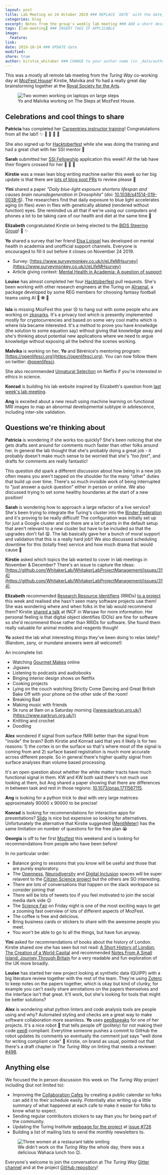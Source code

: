```yaml
---
layout: post
title: Lab Meeting on 24 October 2019 ### REPLACE `DATE` with the date, eg: 18 July 2019
categories: blog
excerpt: Notes from the group's weekly lab meeting ### ADD a short description (or keep that one if you'd)
tags: [lab-meeting] ### INSERT TAGS IF APPLICABLE
image:
  feature:
link:
date: 2019-10-24 ### UPDATE date
modified:
share: true
author: kirstie_whitaker ### CHANGE to your author name (in _data/authors.yml)
---
```


This was a mostly all remote lab meeting from the _Turing Way_ co-working day at [MozFest House](https://www.mozillafestival.org/en/house/)!
Kirstie, Malvika and Yo had a really great day brainstorming together at the [Royal Society for the Arts](https://www.thersa.org).

<figure>
  <img src="/images/lab-meeting/2019-10-24/Steps_MozFestHouse.jpg" alt="Two women working on laptops on large steps">
  <figcaption>Yo and Malvika working on The Steps at MozFest House.
  </figcaption>
</figure>

## Celebrations and cool things to share

**Patricia** has completed her [Carpentries instructor training](https://carpentries.github.io/instructor-training/)!
Congratulations from all the lab!! ✨ 🚀 🌟 🎉 🍰

She also signed up for [Hacktoberfest](https://hacktoberfest.digitalocean.com/) while she was doing the training and had a great chat with her SSI mentor 🤗

**Sarah** submitted her [SSI Fellowship](https://www.software.ac.uk/programmes-and-events/fellowship-programme) application this week!!
All the lab have their fingers crossed for her 🤞 😬 🤞 

**Kirstie** was a mean lean blog writing machine earlier this week so her big update is that there are [lots of blog post PRs](https://github.com/WhitakerLab/whitakerlab.github.io/pulls) to review please 🙏

**Yini** shared a paper _"Daily blue-light exposure shortens lifespan and causes brain neurodegeneration in Drosophila"_ (doi: [10.1038/s41514-019-0038-6](https://doi.org/10.1038/s41514-019-0038-6)).
The researchers find that daily exposure to blue light accelerates aging (in flies) even in flies with genetically ablated (rendered without function) eyes.
She reminded us all that if we're using our computers and phones a lot to be taking care of our health and diet at the same time 👯

**Elizabeth** congratulated Kirstie on being elected to the [BIDS Steering Group](http://reproducibility.stanford.edu/bids-steering-group-election-results/)! 🎉 ✨

**Yo** shared a survey that her friend [Elsa Loissel](https://twitter.com/elsasci) has developed on mental health in academia and unofficial support channels.
Everyone is encouraged to fill it out before it closes on November 24 2019.

* Survey: [https://www.surveymonkey.co.uk/r/eLifeMHsurvey](https://www.surveymonkey.co.uk/r/eLifeMHsurvey)
* Article giving context: [Mental Health in Academia: A question of support](https://elifesciences.org/articles/52881)

**Louise** has almost completed her four [Hacktoberfest](https://hacktoberfest.digitalocean.com/) pull requests.
She's been working with other research engineers at the Turing on [AIrsenal](https://github.com/alan-turing-institute/AIrsenal/), a package developed by some REG members for choosing fantasy football teams using AI 🥅 ⚽️ 🦶

**Isla** is missing MozFest this year 😢 to hang out with some people who are working on [zksnarks](https://z.cash/technology/zksnarks/).
It's a privacy tool which is presently implemented mostly for cryptocurrencies and based on some very cool maths which is where Isla became interested.
It's a method to prove you have knowledge (the solution to some equation say) without giving that knowledge away and she's thinking about potential new applications where we need to argue knowledge without exposing all the behind the scenes working.

**Malvika** is working on her, **Yo** and Bérénice's mentoring program: [https://openlifesci.org](https://openlifesci.org).
You can now follow them on twitter: [@openlifesci](https://twitter.com/openlifesci).

She also recommended [Unnatural Selection](https://www.theguardian.com/tv-and-radio/2019/oct/17/unnatural-selection-netflix-docuseries-gene-editing) on Netflix if you're interested in ethics in science.

**Konrad** is building his lab website inspired by Elizabeth's question from [last week's lab meeting](https://whitakerlab.github.io/blog/2019-10-17-lab-meeting/).

**Ang** is exceited about a new result using machine learning on functional MRI images to map an abnormal developmental subtype in adolescence, including inter-site validation.

## Questions we're thinking about

**Patricia** is wondering if she works too quickly?
She's been noticing that she gets drafts sent around for comments much faster than other folks around her.
In general the lab thought that she's probably doing a great job - it probably doesn't make much sense to be worried that she's *"too fast"*, and drafts for comments are really fantastic!

This question did spark a different discussion about how being in a new job often means you aren't tapped on the shoulder for the many "other" duties that build up over time.
There's so much invisible work of being interrupted to "just answer a quick question" either in person or online.
We also discussed trying to set some healthy boundaries at the start of a new position!

**Sarah** is wondering how to approach a large refactor of a live service?
She's been trying to integrate the Turing's cluster into the [Binder Federation](https://blog.jupyter.org/the-international-binder-federation-4f6235c1537e) and it's proving to be really difficult!
The configuration was initially set up for just a Google cluster and so there are a lot of parts in the default setup that aren't relevant to a new cluster but have to be included so that the upgrades don't fail 😩.
The lab basically gave her a bunch of moral support and validation that this is a really hard job!!
We also discussed scheduling downtime for this (totally free) service and how much drama that would cause 😬

**Kirstie** asked which topics the lab wanted to cover in lab meetings in November & December?
There's an issue to capture the ideas: [https://github.com/WhitakerLab/WhitakerLabProjectManagement/issues/314](https://github.com/WhitakerLab/WhitakerLabProjectManagement/issues/314).

**Elizabeth** recommended [Research Resource Identifiers](https://scicrunch.org/resources) (RRIDs) [to a project](https://github.com/bids-standard/bids-matlab/issues/20) this week and realised she hasn't seen many software projects use them!
She was wondering where and when folks in the lab would recommend them?
Kirstie [shared a talk](https://youtu.be/Ncq2s3lZvYA) at INCF in Warsaw for more information.
Her personal feeling is that digital object identifies (DOIs) are fine for software so she'd recommend those rather than RRIDs for software.
She found them really valuable for animal models and reagents though!

**Yo** asked the lab what interesting things they've been doing to relax lately?
(Random, zany, or mundane answers were all welcome!)

An incomplete list:
* Watching [Gourmet Makes](https://www.youtube.com/playlist?list=PLKtIunYVkv_RwB_yx1SZrZC-ddhxyXanh) online
* Jigsaws
* Listening to podcasts and audiobooks
* Binging interior design shows on Netflix
* Cooking projects
* Lying on the couch watching Strictly Come Dancing and Great British Bake Off with your phone on the other side of the room!
* Breaking Bad
* Making music with friends
* 5k runs at 9am on a Saturday morning ([www.parkrun.org.uk/](https://www.parkrun.org.uk/))
* Knitting and crochet
* Doodling

**Alex** wondered if signal from surface fMRI better than the signal from "inside" the brain?
Both Kirstie and Konrad said that yes it likely is for two reasons: 1) the cortex is on the surface so that's where most of the signal is coming from and 2) surface based registration is much more accurate across different people.
So in general there's higher quality signal from surface analyses than volume based processing.

It's an open question about whether the white matter tracts have much functional signal in them.
KW and KW both said there's not much use looking at them, but Ang shared a paper showing that there are differences in between task and rest in those regions: [10.1073/pnas.1711567115](https://doi.org/10.1073/pnas.1711567115).

**Ang** is looking for a python trick to deal with very large matrices: approximately 90000 x 90000 to be precise!

**Konrad** is looking for recommendations for interactive apps for presentations?
[Slido](https://www.sli.do) is nice but expensive so looking for alternatives.
Unfortunately the alternative that Kirstie suggested ([MentiMeter](https://www.mentimeter.com)) has the same limitation on number of questions for the free plan 😭 

**Georgia** is off to her first [Mozfest](https://www.mozillafestival.org/en/) this weekend and is looking for recommendations from people who have been before!

In no particular order:

* Balance going to sessions that you know will be useful and those that are purely exploratory.
* The [Openness](https://www.mozillafestival.org/en/spaces/openness/), [Neurodiversity](https://www.mozillafestival.org/en/spaces/neurodiversity/) and [Digital Inclusion](https://www.mozillafestival.org/en/spaces/digital-inclusion/) spaces will be super relavent to the [Citizen Science project](https://github.com/alan-turing-institute/autisticacitizenscience) but the others are SO interesting.
* There are lots of conversations that happen on the slack workspace so consider joining that
* There will be lots of tweets too if you feel motivated to join the social media dark side 😉
* The [Science Fair](https://www.mozillafestival.org/en/house/friday/) on Friday night is one of the most exciting ways to get a zooming fast overview of lots of different aspects of MozFest.
* The coffee is free and delicious.
* Bring business cards or stickers to share with the awesome people you meet.
* You won't be able to go to all the things, but have fun anyway.

**Yini** asked for recommendations of books about the history of London.
Kirstie shared one she has seen but not read: [A Short History of London: The Creation of a World Capital](https://smile.amazon.co.uk/Short-History-London-Creation-Capital/dp/0241369983) and recommended [Notes From A Small Island: Journey Through Britain](https://smile.amazon.co.uk/Notes-Small-Island-Journey-Through/dp/1784161195) for a very readable and fun exploration of the UK more broadly.

**Louise** has started her new project looking at synthetic data (QUiPP) with a big literature review together with the rest of the team.
They're using [Zotero](https://www.zotero.org/) to keep notes on the papers together, which is okay but kind of clunky, for example you can't easily share annotations on the papers themselves and the interface isn't that great.
It'll work, but she's looking for tools that might be better solutions?

**Alex** is wondering what python linters and code analysis tools are people using and why?
Automated styling and checks are a great way to make software collaboration more seamless.
**Yo** uses [pep8speaks](https://pep8speaks.com/) for one of her projects.
It's a nice robot 🤖 that tells people off (politely) for not making their code [pep8](https://www.python.org/dev/peps/pep-0008/) compliant.
Everytime someone pushes a commit to GitHub the robot updates its comments so eventually the comment just says "well done for writing compliant code" 💖
Kirstie, on brand as usual, pointed out that there's a draft chapter in _The Turing Way_ on linting that needs a reviewer: [#498](https://github.com/alan-turing-institute/the-turing-way/pull/498).

## Anything else

We focused the in person discussion this week on _The Turing Way_ project including (but not limited to):

* Improving the [Collaboration Cafes](https://github.com/alan-turing-institute/the-turing-way/blob/master/project_management/online-collaboration-cafe.md) by creating a public calendar so folks can add it to their schedule easily.
  Potentially also writing up a little summary of what happened at each cafe to make it easier for folks to know what to expect.
* Sending regular contributors stickers to say than you for being part of the community.
* Updating the Turing Institute [webpage for the project](https://www.turing.ac.uk/research/research-projects/turing-way-handbook-reproducible-data-science) at [issue #726](https://github.com/alan-turing-institute/the-turing-way/issues/726)
* Building a list of mailing lists to send the monthly newsletters to.

<figure>
  <img src="/images/lab-meeting/2019-10-24/Lunch_MozFestHouse.jpg" alt="Three women at a restaurant table smiling">
  <figcaption>We didn't work on the <i>Turing Way</i> the whole day, there was a delicious Wahaca lunch too 😉.
  </figcaption>
</figure>

Everyone's welcome to join the conversation at _The Turing Way_ [Gitter channel](https://gitter.im/alan-turing-institute/the-turing-way) and at the project [GitHub repository](https://github.com/alan-turing-institute/the-turing-way)!
